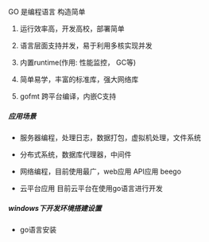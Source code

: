 GO 是编程语言 构造简单

1. 运行效率高，开发高校，部署简单

2. 语言层面支持并发，易于利用多核实现并发

3. 内置runtime(作用: 性能监控， GC等)

4. 简单易学，丰富的标准库，强大网络库

5. gofmt 跨平台编译，内嵌C支持

##### 应用场景
+ 服务器编程，处理日志，数据打包，虚拟机处理，文件系统

+ 分布式系统，数据库代理器，中间件

+ 网络编程，目前使用最广，web应用 API应用 beego

+ 云平台应用 目前云平台在使用go语言进行开发


##### windows下开发环境搭建设置

+ go语言安装